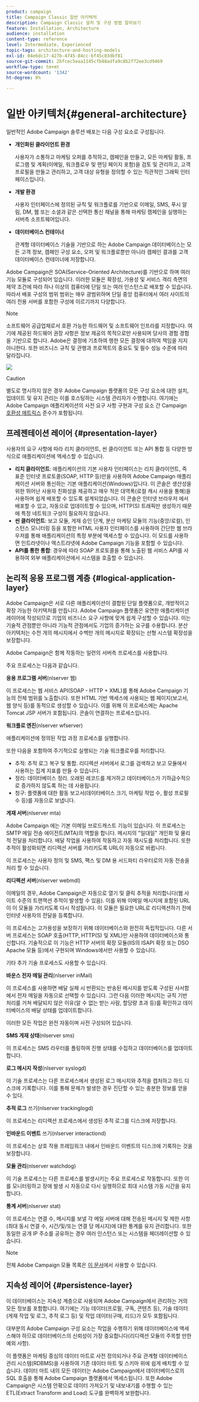```yaml
---
product: campaign
title: Campaign Classic 일반 아키텍처
description: Campaign Classic 설치 및 구성 방법 알아보기
feature: Installation, Architecture
audience: installation
content-type: reference
level: Intermediate, Experienced
topic-tags: architecture-and-hosting-models
exl-id: 04e6dc17-427b-4745-84cc-bf45c03dbf81
source-git-commit: 2bfcec5eaa1145cfb88adfa9c8b2f72ee3cd9469
workflow-type: tm+mt
source-wordcount: '1342'
ht-degree: 0%

---
```


# 일반 아키텍처{#general-architecture}



일반적인 Adobe Campaign 솔루션 배포는 다음 구성 요소로 구성됩니다.

* **개인화된 클라이언트 환경**

  사용자가 소통하고 마케팅 오퍼를 추적하고, 캠페인을 만들고, 모든 마케팅 활동, 프로그램 및 계획(이메일, 워크플로우 및 랜딩 페이지 포함)을 검토 및 관리하고, 고객 프로필을 만들고 관리하고, 고객 대상 유형을 정의할 수 있는 직관적인 그래픽 인터페이스입니다.

* **개발 환경**

  사용자 인터페이스에 정의된 규칙 및 워크플로를 기반으로 이메일, SMS, 푸시 알림, DM, 웹 또는 소셜과 같은 선택한 통신 채널을 통해 마케팅 캠페인을 실행하는 서버측 소프트웨어입니다.

* **데이터베이스 컨테이너**

  관계형 데이터베이스 기술을 기반으로 하는 Adobe Campaign 데이터베이스는 모든 고객 정보, 캠페인 구성 요소, 오퍼 및 워크플로뿐만 아니라 캠페인 결과를 고객 데이터베이스 컨테이너에 저장합니다.

Adobe Campaign은 SOA(Service-Oriented Architecture)를 기반으로 하며 여러 기능 모듈로 구성되어 있습니다. 이러한 모듈은 확장성, 가용성 및 서비스 격리 측면의 제약 조건에 따라 하나 이상의 컴퓨터에 단일 또는 여러 인스턴스로 배포할 수 있습니다. 따라서 배포 구성의 범위 범위는 매우 광범위하며 단일 중앙 컴퓨터에서 여러 사이트의 여러 전용 서버를 포함한 구성에 이르기까지 다양합니다.

>[!NOTE]
>
>소프트웨어 공급업체로서 호환 가능한 하드웨어 및 소프트웨어 인프라를 지정합니다. 여기에 제공된 하드웨어 권장 사항은 정보 제공의 목적으로만 사용되며 당사의 경험 경험을 기반으로 합니다. Adobe은 결정에 기초하여 행한 모든 결정에 대하여 책임을 지지 아니한다. 또한 비즈니스 규칙 및 관행과 프로젝트의 중요도 및 필수 성능 수준에 따라 달라집니다.

![](assets/s_ncs_install_architecture.png)

>[!CAUTION]
>
>별도로 명시하지 않은 경우 Adobe Campaign 플랫폼의 모든 구성 요소에 대한 설치, 업데이트 및 유지 관리는 이를 호스팅하는 시스템 관리자가 수행합니다. 여기에는 Adobe Campaign 애플리케이션의 사전 요구 사항 구현과 구성 요소 간 Campaign [호환성 매트릭스](../../rn/using/compatibility-matrix.md) 준수가 포함됩니다.

## 프레젠테이션 레이어 {#presentation-layer}

사용자의 요구 사항에 따라 리치 클라이언트, 씬 클라이언트 또는 API 통합 등 다양한 방식으로 애플리케이션에 액세스할 수 있습니다.

* **리치 클라이언트**: 애플리케이션의 기본 사용자 인터페이스는 리치 클라이언트, 즉 표준 인터넷 프로토콜(SOAP, HTTP 등)만을 사용하여 Adobe Campaign 애플리케이션 서버와 통신하는 기본 애플리케이션(Windows)입니다. 이 콘솔은 생산성을 위한 뛰어난 사용자 친화성을 제공하고 매우 적은 대역폭(로컬 캐시 사용을 통해)을 사용하며 쉽게 배포할 수 있도록 설계되었습니다. 이 콘솔은 인터넷 브라우저 에서 배포할 수 있고, 자동으로 업데이트할 수 있으며, HTTP(S) 트래픽만 생성하기 때문에 특정 네트워크 구성이 필요하지 않습니다.
* **씬 클라이언트**: 보고 모듈, 게재 승인 단계, 분산 마케팅 모듈의 기능(중앙/로컬), 인스턴스 모니터링 등을 포함한 HTML 사용자 인터페이스를 사용하여 간단한 웹 브라우저를 통해 애플리케이션의 특정 부분에 액세스할 수 있습니다. 이 모드를 사용하면 인트라넷이나 엑스트라넷에 Adobe Campaign 기능을 포함할 수 있습니다.
* **API를 통한 통합**: 경우에 따라 SOAP 프로토콜을 통해 노출된 웹 서비스 API를 사용하여 외부 애플리케이션에서 시스템을 호출할 수 있습니다.

## 논리적 응용 프로그램 계층 {#logical-application-layer}

Adobe Campaign은 서로 다른 애플리케이션이 결합된 단일 플랫폼으로, 개방적이고 확장 가능한 아키텍처를 만듭니다. Adobe Campaign 플랫폼은 유연한 애플리케이션 레이어에 작성되므로 기업의 비즈니스 요구 사항에 맞게 쉽게 구성할 수 있습니다. 이는 기술적 관점뿐만 아니라 기능적 관점에서도 기업의 증가하는 요구를 수용합니다. 분산 아키텍처는 수천 개의 메시지에서 수백만 개의 메시지로 확장되는 선형 시스템 확장성을 보장합니다.

Adobe Campaign은 함께 작동하는 일련의 서버측 프로세스를 사용합니다.

주요 프로세스는 다음과 같습니다.

**응용 프로그램 서버**(nlserver 웹)

이 프로세스는 웹 서비스 API(SOAP - HTTP + XML)를 통해 Adobe Campaign 기능의 전체 범위를 노출합니다. 또한 HTML 기반 액세스에 사용되는 웹 페이지(보고서, 웹 양식 등)를 동적으로 생성할 수 있습니다. 이를 위해 이 프로세스에는 Apache Tomcat JSP 서버가 포함됩니다. 콘솔이 연결하는 프로세스입니다.

**워크플로 엔진**(nlserver wfserver)

애플리케이션에 정의된 작업 과정 프로세스를 실행합니다.

또한 다음을 포함하여 주기적으로 실행되는 기술 워크플로우를 처리합니다.

* 추적: 추적 로그 복구 및 통합. 리디렉션 서버에서 로그를 검색하고 보고 모듈에서 사용하는 집계 지표를 만들 수 있습니다.
* 정리: 데이터베이스 정리. 오래된 레코드를 제거하고 데이터베이스가 기하급수적으로 증가하지 않도록 하는 데 사용됩니다.
* 청구: 플랫폼에 대한 활동 보고서(데이터베이스 크기, 마케팅 작업 수, 활성 프로필 수 등)를 자동으로 보냅니다.

**게재 서버**(nlserver mta)

Adobe Campaign 에는 기본 이메일 브로드캐스트 기능이 있습니다. 이 프로세스는 SMTP 메일 전송 에이전트(MTA)의 역할을 합니다. 메시지의 &quot;일대일&quot; 개인화 및 물리적 전달을 처리합니다. 배달 작업을 사용하여 작동하고 자동 재시도를 처리합니다. 또한 추적이 활성화되면 리디렉션 서버를 가리키도록 URL이 자동으로 바뀝니다.

이 프로세스는 사용자 정의 및 SMS, 팩스 및 DM 용 서드파티 라우터로의 자동 전송을 처리 할 수 있습니다.

**리디렉션 서버**(nlserver webmdl)

이메일의 경우, Adobe Campaign은 자동으로 열기 및 클릭 추적을 처리합니다(웹 사이트 수준의 트랜잭션 추적이 발생할 수 있음). 이를 위해 이메일 메시지에 포함된 URL이 이 모듈을 가리키도록 다시 작성됩니다. 이 모듈은 필요한 URL로 리디렉션하기 전에 인터넷 사용자의 전달을 등록합니다.

이 프로세스는 고가용성을 보장하기 위해 데이터베이스와 완전히 독립적입니다. 다른 서버 프로세스는 SOAP 호출(HTTP, HTTP(S) 및 XML)만 사용하여 데이터베이스와 통신합니다. 기술적으로 이 기능은 HTTP 서버의 확장 모듈(IIS의 ISAPI 확장 또는 DSO Apache 모듈 등)에서 구현되며 Windows에서만 사용할 수 있습니다.

기타 추가 기술 프로세스도 사용할 수 있습니다.

**바운스 전자 메일 관리**(nlserver inMail)

이 프로세스를 사용하면 배달 실패 시 반환되는 반송된 메시지를 받도록 구성된 사서함에서 전자 메일을 자동으로 선택할 수 있습니다. 그런 다음 이러한 메시지는 규칙 기반 처리를 거쳐 배달되지 않은 이유(알 수 없는 받는 사람, 할당량 초과 등)를 확인하고 데이터베이스의 배달 상태를 업데이트합니다.

이러한 모든 작업은 완전 자동이며 사전 구성되어 있습니다.

**SMS 게재 상태**(nlserver sms)

이 프로세스는 SMS 라우터를 폴링하여 진행 상태를 수집하고 데이터베이스를 업데이트합니다.

**로그 메시지 작성**(nlserver syslogd)

이 기술 프로세스는 다른 프로세스에서 생성된 로그 메시지와 추적을 캡처하고 하드 디스크에 기록합니다. 이를 통해 문제가 발생한 경우 진단할 수 있는 충분한 정보를 얻을 수 있다.

**추적 로그** 쓰기(nlserver trackinglogd)

이 프로세스는 리디렉션 프로세스에서 생성된 추적 로그를 디스크에 저장합니다.

**인바운드 이벤트** 쓰기(nlserver interactiond)

이 프로세스는 상호 작용 프레임워크 내에서 인바운드 이벤트의 디스크에 기록하는 것을 보장합니다.

**모듈 관리**(nlserver watchdog)

이 기술 프로세스는 다른 프로세스를 발생시키는 주요 프로세스로 작동합니다. 또한 이를 모니터링하고 장애 발생 시 자동으로 다시 실행하므로 최대 시스템 가동 시간을 유지합니다.

**통계 서버**(nlserver stat)

이 프로세스는 연결 수, 메시지를 보낼 각 메일 서버에 대해 전송된 메시지 및 제한 사항(최대 동시 연결 수, 시간/및/또는 연결 당 메시지)에 대한 통계를 유지 관리합니다. 또한 동일한 공개 IP 주소를 공유하는 경우 여러 인스턴스 또는 시스템을 페더레이션할 수 있습니다.

>[!NOTE]
>
>전체 Adobe Campaign 모듈 목록은 [이 문서](../../production/using/operating-principle.md)에서 사용할 수 있습니다.

## 지속성 레이어 {#persistence-layer}

이 데이터베이스는 지속성 계층으로 사용되며 Adobe Campaign에서 관리하는 거의 모든 정보를 포함합니다. 여기에는 기능 데이터(프로필, 구독, 콘텐츠 등), 기술 데이터(게재 작업 및 로그, 추적 로그 등) 및 작업 데이터(구매, 리드)가 모두 포함됩니다.

대부분의 Adobe Campaign 구성 요소는 작업을 수행하기 위해 데이터베이스에 액세스해야 하므로 데이터베이스의 신뢰성이 가장 중요합니다(리디렉션 모듈의 주목할 만한 예외 사항).

이 플랫폼은 마케팅 중심의 데이터 마트로 사전 정의되거나 주요 관계형 데이터베이스 관리 시스템(RDBMS)을 사용하여 기존 데이터 마트 및 스키마 위에 쉽게 배치할 수 있습니다. 데이터 마트 내의 모든 데이터는 Adobe Campaign에서 데이터베이스로의 SQL 호출을 통해 Adobe Campaign 플랫폼에서 액세스됩니다. 또한 Adobe Campaign은 시스템 안팎으로 데이터 가져오기 및 내보내기를 수행할 수 있는 ETL(Extract Transform and Load) 도구를 완벽하게 보완합니다.
